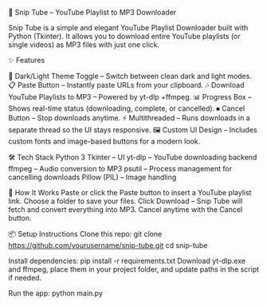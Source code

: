 🎵 Snip Tube – YouTube Playlist to MP3 Downloader

Snip Tube is a simple and elegant YouTube Playlist Downloader built with Python (Tkinter).
It allows you to download entire YouTube playlists (or single videos) as MP3 files with just one click.

✨ Features

🎨 Dark/Light Theme Toggle – Switch between clean dark and light modes.
📋 Paste Button – Instantly paste URLs from your clipboard.
🎶 Download YouTube Playlists to MP3 – Powered by yt-dlp +ffmpeg.
📊 Progress Box – Shows real-time status (downloading, complete, or cancelled).
⏹ Cancel Button – Stop downloads anytime.
⚡ Multithreaded – Runs downloads in a separate thread so the UI stays responsive.
🖼️ Custom UI Design – Includes custom fonts and image-based buttons for a modern look.

🛠️ Tech Stack
Python 3
Tkinter – UI
yt-dlp – YouTube downloading backend
ffmpeg – Audio conversion to MP3
psutil – Process management for cancelling downloads
Pillow (PIL) – Image handling

🚀 How It Works
Paste or click the Paste button to insert a YouTube playlist link.
Choose a folder to save your files.
Click Download – Snip Tube will fetch and convert everything into MP3.
Cancel anytime with the Cancel button.

📦 Setup Instructions
Clone this repo:
git clone https://github.com/yourusername/snip-tube.git
cd snip-tube


Install dependencies:
pip install -r requirements.txt
Download yt-dlp.exe and ffmpeg, place them in your project folder, and update paths in the script if needed.

Run the app:
python main.py

